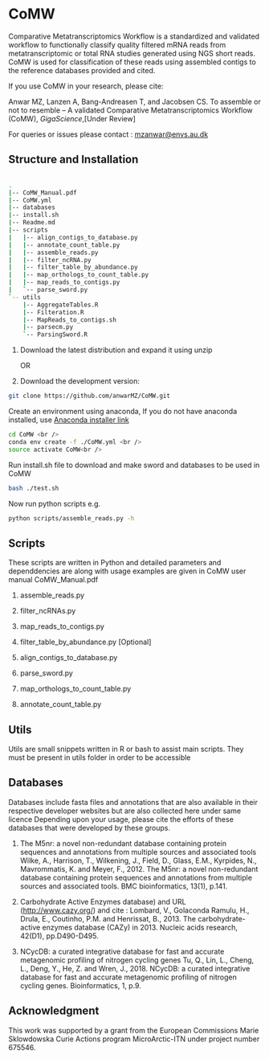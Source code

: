 # CoMW

Comparative Metatranscriptomics Workflow is a standardized and validated workflow to functionally classify quality filtered mRNA reads from metatranscriptomic or total RNA studies generated using NGS short reads. CoMW is used for classification of these reads using assembled contigs to the reference databases provided and cited. 

If you use CoMW in your research, please cite:

Anwar MZ, Lanzen A, Bang-Andreasen T, and Jacobsen CS. To assemble or not to resemble – A validated Comparative Metatranscriptomics Workflow (CoMW), _GigaScience_,[Under Review]


For queries or issues please contact : mzanwar@envs.au.dk

## Structure and Installation

```bash

.
|-- CoMW_Manual.pdf
|-- CoMW.yml
|-- databases
|-- install.sh
|-- Readme.md
|-- scripts
|   |-- align_contigs_to_database.py
|   |-- annotate_count_table.py
|   |-- assemble_reads.py
|   |-- filter_ncRNA.py
|   |-- filter_table_by_abundance.py
|   |-- map_orthologs_to_count_table.py
|   |-- map_reads_to_contigs.py
|   `-- parse_sword.py
`-- utils
    |-- AggregateTables.R
    |-- Filteration.R
    |-- MapReads_to_contigs.sh
    |-- parsecm.py
    `-- ParsingSword.R
```

1. Download the latest distribution and expand it using unzip

	OR 

2. Download the development version:

```bash
git clone https://github.com/anwarMZ/CoMW.git
```

Create an environment using anaconda, If you do not have anaconda installed, use [Anaconda installer link](https://docs.anaconda.com/anaconda/install/linux/)

```bash
cd CoMW <br />
conda env create -f ./CoMW.yml <br />
source activate CoMW<br />
```
Run install.sh file to download and make sword and databases to be used in CoMW
```bash
bash ./test.sh
```

Now run python scripts e.g.
```bash
python scripts/assemble_reads.py -h 
```


## Scripts

These scripts are written in Python and detailed parameters and dependdencies are along with usage examples are given in CoMW user manual CoMW_Manual.pdf

1. assemble_reads.py

2. filter_ncRNAs.py

3. map_reads_to_contigs.py

4. filter_table_by_abundance.py [Optional]

5. align_contigs_to_database.py

6. parse_sword.py

7. map_orthologs_to_count_table.py

8. annotate_count_table.py


## Utils

Utils are small snippets written in R or bash to assist main scripts.
They must be present in utils folder in order to be accessible


## Databases 

Databases include fasta files and annotations that are also available in their respective developer websites but are also collected here under same licence Depending upon your usage, please cite the efforts of these databases that were developed by these groups.

1. The M5nr: a novel non-redundant database containing protein sequences and annotations from multiple sources and associated tools
Wilke, A., Harrison, T., Wilkening, J., Field, D., Glass, E.M., Kyrpides, N., Mavrommatis, K. and Meyer, F., 2012. The M5nr: a novel non-redundant database containing protein sequences and annotations from multiple sources and associated tools. BMC bioinformatics, 13(1), p.141.


2. Carbohydrate Active Enzymes database) and URL (http://www.cazy.org/) and cite :
Lombard, V., Golaconda Ramulu, H., Drula, E., Coutinho, P.M. and Henrissat, B., 2013. The carbohydrate-active enzymes database (CAZy) in 2013. Nucleic acids research, 42(D1), pp.D490-D495. 


3. NCycDB: a curated integrative database for fast and accurate metagenomic profiling of nitrogen cycling genes
Tu, Q., Lin, L., Cheng, L., Deng, Y., He, Z. and Wren, J., 2018. NCycDB: a curated integrative database for fast and accurate metagenomic profiling of nitrogen cycling genes. Bioinformatics, 1, p.9.


## Acknowledgment

This work was supported by a grant from the European Commissions Marie Sklowdowska Curie Actions program MicroArctic-ITN under project number 675546.
